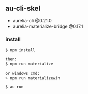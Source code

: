 ## au-cli-skel

- aurelia-cli @0.21.0
- aurelia-materialize-bridge @0.17.1


### install

```bash
$ npm install

then:
$ npm run materialize

or windows cmd:
> npm run materializewin

$ au run
```

